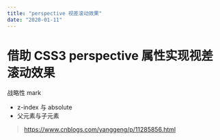 ```yaml
---
title: "perspective 视差滚动效果"
date: "2020-01-11"
---
```


# 借助 CSS3 perspective 属性实现视差滚动效果

战略性 mark

- z-index 与 absolute
- 父元素与子元素

> https://www.cnblogs.com/yanggeng/p/11285856.html